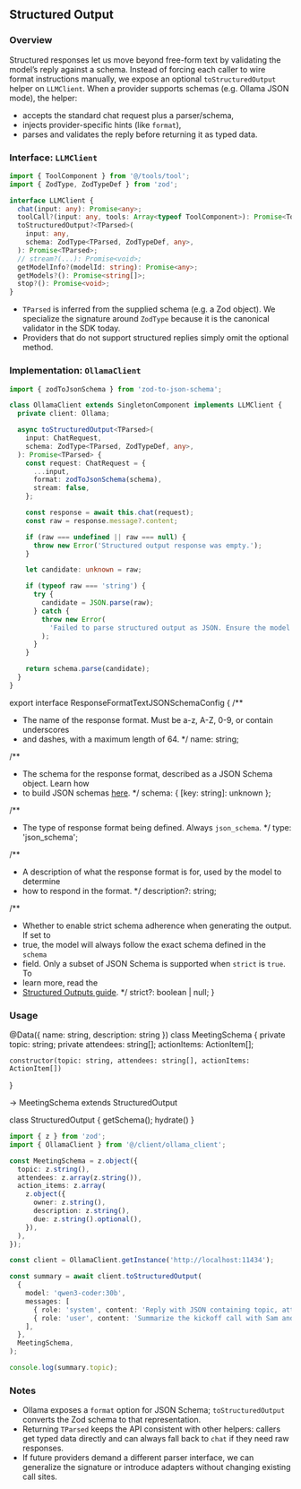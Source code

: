 ## Structured Output

### Overview
Structured responses let us move beyond free-form text by validating the model’s reply against a schema. Instead of forcing each caller to wire format instructions manually, we expose an optional `toStructuredOutput` helper on `LLMClient`. When a provider supports schemas (e.g. Ollama JSON mode), the helper:

- accepts the standard chat request plus a parser/schema,
- injects provider-specific hints (like `format`),
- parses and validates the reply before returning it as typed data.

### Interface: `LLMClient`

```ts
import { ToolComponent } from '@/tools/tool';
import { ZodType, ZodTypeDef } from 'zod';

interface LLMClient {
  chat(input: any): Promise<any>;
  toolCall?(input: any, tools: Array<typeof ToolComponent>): Promise<ToolComponent[]>;
  toStructuredOutput?<TParsed>(
    input: any,
    schema: ZodType<TParsed, ZodTypeDef, any>,
  ): Promise<TParsed>;
  // stream?(...): Promise<void>;
  getModelInfo?(modelId: string): Promise<any>;
  getModels?(): Promise<string[]>;
  stop?(): Promise<void>;
}
```

- `TParsed` is inferred from the supplied schema (e.g. a Zod object). We specialize the signature around `ZodType` because it is the canonical validator in the SDK today.
- Providers that do not support structured replies simply omit the optional method.

### Implementation: `OllamaClient`

```ts
import { zodToJsonSchema } from 'zod-to-json-schema';

class OllamaClient extends SingletonComponent implements LLMClient {
  private client: Ollama;

  async toStructuredOutput<TParsed>(
    input: ChatRequest,
    schema: ZodType<TParsed, ZodTypeDef, any>,
  ): Promise<TParsed> {
    const request: ChatRequest = {
      ...input,
      format: zodToJsonSchema(schema),
      stream: false,
    };

    const response = await this.chat(request);
    const raw = response.message?.content;

    if (raw === undefined || raw === null) {
      throw new Error('Structured output response was empty.');
    }

    let candidate: unknown = raw;

    if (typeof raw === 'string') {
      try {
        candidate = JSON.parse(raw);
      } catch {
        throw new Error(
          'Failed to parse structured output as JSON. Ensure the model returns valid JSON matching the schema.',
        );
      }
    }

    return schema.parse(candidate);
  }
}
```

export interface ResponseFormatTextJSONSchemaConfig {
  /**
   * The name of the response format. Must be a-z, A-Z, 0-9, or contain underscores
   * and dashes, with a maximum length of 64.
   */
  name: string;

  /**
   * The schema for the response format, described as a JSON Schema object. Learn how
   * to build JSON schemas [here](https://json-schema.org/).
   */
  schema: { [key: string]: unknown };

  /**
   * The type of response format being defined. Always `json_schema`.
   */
  type: 'json_schema';

  /**
   * A description of what the response format is for, used by the model to determine
   * how to respond in the format.
   */
  description?: string;

  /**
   * Whether to enable strict schema adherence when generating the output. If set to
   * true, the model will always follow the exact schema defined in the `schema`
   * field. Only a subset of JSON Schema is supported when `strict` is `true`. To
   * learn more, read the
   * [Structured Outputs guide](https://platform.openai.com/docs/guides/structured-outputs).
   */
  strict?: boolean | null;
}

### Usage

@Data({
    name: string,
    description: string
})
class MeetingSchema {
    private topic: string;
    private attendees: string[];
    actionItems: ActionItem[];

    constructor(topic: string, attendees: string[], actionItems: ActionItem[]) 
}

-> MeetingSchema extends StructuredOutput

class StructuredOutput {
    getSchema();
    hydrate()
}

```ts
import { z } from 'zod';
import { OllamaClient } from '@/client/ollama_client';

const MeetingSchema = z.object({
  topic: z.string(),
  attendees: z.array(z.string()),
  action_items: z.array(
    z.object({
      owner: z.string(),
      description: z.string(),
      due: z.string().optional(),
    }),
  ),
});

const client = OllamaClient.getInstance('http://localhost:11434');

const summary = await client.toStructuredOutput(
  {
    model: 'qwen3-coder:30b',
    messages: [
      { role: 'system', content: 'Reply with JSON containing topic, attendees, action_items.' },
      { role: 'user', content: 'Summarize the kickoff call with Sam and Priya.' },
    ],
  },
  MeetingSchema,
);

console.log(summary.topic);
```

### Notes
- Ollama exposes a `format` option for JSON Schema; `toStructuredOutput` converts the Zod schema to that representation.
- Returning `TParsed` keeps the API consistent with other helpers: callers get typed data directly and can always fall back to `chat` if they need raw responses.
- If future providers demand a different parser interface, we can generalize the signature or introduce adapters without changing existing call sites.
